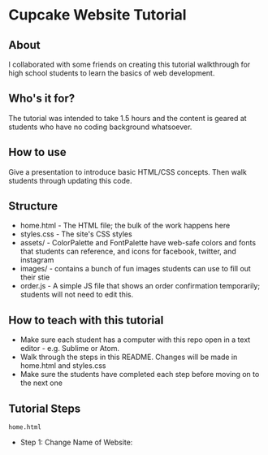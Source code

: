 # Cupcake Website Tutorial

## About
I collaborated with some friends on creating this tutorial walkthrough for high school students to learn the basics of web development.

## Who's it for?

The tutorial was intended to take 1.5 hours and the content is geared at students who have no coding background whatsoever.

## How to use
Give a presentation to introduce basic HTML/CSS concepts. Then walk students through updating this code.

## Structure
* home.html - The HTML file; the bulk of the work happens here
* styles.css - The site's CSS styles
* assets/ - ColorPalette and FontPalette have web-safe colors and fonts that students can reference, and icons for facebook, twitter, and instagram
* images/ - contains a bunch of fun images students can use to fill out their stie  
* order.js - A simple JS file that shows an order confirmation temporarily; students will not need to edit this.

## How to teach with this tutorial
* Make sure each student has a computer with this repo open in a text editor - e.g. Sublime or Atom.
* Walk through the steps in this README. Changes will be made in home.html and styles.css
* Make sure the students have completed each step before moving on to the next one

## Tutorial Steps
`home.html`
* Step 1: Change Name of Website: <title>— Line 4
`styles.css`
* Step 2: Update color of navbar: nav: background — line 12
* Step 3: Update Font: body: font-family — line 4

`home.html`
* Step 4: Change business's name, `<h1>` - 17
* Step 5: Create Description of Cupcake Shop: <p>— Line 18

`styles.css`
* Step 6: Change jumbotron picture —jumbotron: background Line 25
instruct on adding images from image folder. Maybe short explanation on file path
* Step 7: Update jumbotron colors so they don’t collide with picture
Change Color of jumbotron text —jumbotron h1, p: text-shadow Line 24

`home.html`
* Step 8a:- Edit Table Row- <tr><td>— Line 40
* Step 8b- Add two more Table Rows- Copy and paste

`styles.css`
* Step 9: Add hover effect- Add table-hover class— Line 30
* Step 10: Update hover color: .table-hover: background-color— Line 76

`home.html`
* Step 11a: Add the types of orders you’d like people to buy by taking what you placed in your table
* Step 11b- Add the amounts you’d like to give people the options to buy
* Step 12: Update Social Media Link— Sign in to Facebook and click on your profile picture to view profile. Copy and paste link— `<a>`— Line 64. Repeat for Instagram / Twitter if desired.
